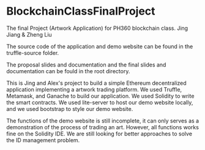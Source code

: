 # BlockchainClassFinalProject
The final Project (Artwork Application) for PH360 blockchain class. Jing Jiang &amp; Zheng Liu

The source code of the application and demo website can be found in the truffle-source folder.

The proposal slides and documentation and the final slides and documentation can be fould in the root directory.

This is Jing and Alex's project to build a simple Ethereum decentralized application implementing a artwork trading platform.
We used Truffle, Metamask, and Ganache to build our application.
We used Solidity to write the smart contracts.
We used lite-server to host our demo website locally, and we used bootstrap to style our demo website.

The functions of the demo website is still incomplete, it can only serves as a demonstration of the process of trading an art. However, all functions works fine on the Solidity IDE. We are still looking for better approaches to solve the ID management problem.
